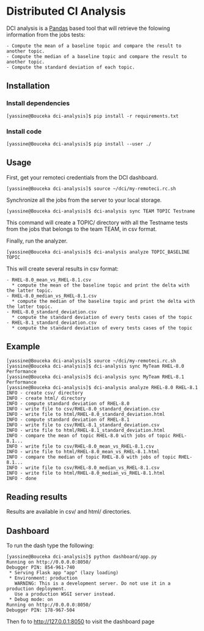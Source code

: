 # Distributed CI Analysis

DCI analysis is a [Pandas](https://pandas.pydata.org) based tool that will retrieve the folowing information
from the jobs tests:

    - Compute the mean of a baseline topic and compare the result to another topic.
    - Compute the median of a baseline topic and compare the result to another topic.
    - Compute the standard deviation of each topic.


## Installation

### Install dependencies

```console
[yassine@Bouceka dci-analysis]$ pip install -r requirements.txt
```

### Install code

```console
[yassine@Bouceka dci-analysis]$ pip install --user ./
```

## Usage

First, get your remoteci credentials from the DCI dashboard.

```console
[yassine@Bouceka dci-analysis]$ source ~/dci/my-remoteci.rc.sh
```

Synchronize all the jobs from the server to your local storage.

```console
[yassine@Bouceka dci-analysis]$ dci-analysis sync TEAM TOPIC Testname
```

This command will create a TOPIC/ directory with all the Testname tests from the jobs
that belongs to the team TEAM, in csv format.

Finally, run the analyzer.

```console
[yassine@Bouceka dci-analysis]$ dci-analysis analyze TOPIC_BASELINE TOPIC
```
This will create several results in csv format:

    - RHEL-8.0_mean_vs_RHEL-8.1.csv
      * compute the mean of the baseline topic and print the delta with the latter topic.
    - RHEL-8.0_median_vs_RHEL-8.1.csv
      * compute the median of the baseline topic and print the delta with the latter topic.
    - RHEL-8.0_standard_deviation.csv
      * compute the standard deviation of every tests cases of the topic
    - RHEL-8.1_standard_deviation.csv
      * compute the standard deviation of every tests cases of the topic

## Example

```console
[yassine@Bouceka dci-analysis]$ source ~/dci/my-remoteci.rc.sh
[yassine@Bouceka dci-analysis]$ dci-analysis sync MyTeam RHEL-8.0 Performance
[yassine@Bouceka dci-analysis]$ dci-analysis sync MyTeam RHEL-8.1 Performance
[yassine@Bouceka dci-analysis]$ dci-analysis analyze RHEL-8.0 RHEL-8.1
INFO - create csv/ directory
INFO - create html/ directory
INFO - compute standard deviation of RHEL-8.0
INFO - write file to csv/RHEL-8.0_standard_deviation.csv
INFO - write file to html/RHEL-8.0_standard_deviation.html
INFO - compute standard deviation of RHEL-8.1
INFO - write file to csv/RHEL-8.1_standard_deviation.csv
INFO - write file to html/RHEL-8.1_standard_deviation.html
INFO - compare the mean of topic RHEL-8.0 with jobs of topic RHEL-8.1...
INFO - write file to csv/RHEL-8.0_mean_vs_RHEL-8.1.csv
INFO - write file to html/RHEL-8.0_mean_vs_RHEL-8.1.html
INFO - compare the median of topic RHEL-8.0 with jobs of topic RHEL-8.1...
INFO - write file to csv/RHEL-8.0_median_vs_RHEL-8.1.csv
INFO - write file to html/RHEL-8.0_median_vs_RHEL-8.1.html
INFO - done
```

## Reading results

Results are available in csv/ and html/ directories.

## Dashboard

To run the dash type the following:

```console
[yassine@Bouceka dci-analysis]$ python dashboard/app.py
Running on http://0.0.0.0:8050/
Debugger PIN: 854-961-740
 * Serving Flask app "app" (lazy loading)
 * Environment: production
   WARNING: This is a development server. Do not use it in a production deployment.
   Use a production WSGI server instead.
 * Debug mode: on
Running on http://0.0.0.0:8050/
Debugger PIN: 178-967-504
```

Then fo to http://127.0.0.1:8050 to visit the dashboard page
